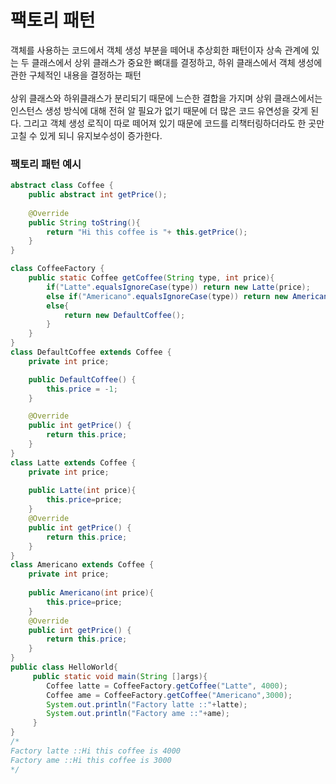  # 팩토리 패턴
 객체를 사용하는 코드에서 객체 생성 부분을 떼어내 추상회한 패턴이자 상속 관계에 있는 두 클래스에서 상위 클래스가
 중요한 뼈대를 결정하고, 하위 클래스에서 객체 생성에 관한 구체적인 내용을 결정하는 패턴
 <br/>
 <br/>
 상위 클래스와 하위클래스가 분리되기 때문에 느슨한 결합을 가지며 상위 클래스에서는 인스턴스 생성 방식에 대해
 전혀 알 필요가 없기 때문에 더 많은 코드 유연성을 갖게 된다.
 그리고 객체 생성 로직이 따로 떼어져 있기 때문에 코드를 리책터링하더라도 한 곳만 고칠 수 있게 되니 유지보수성이
 증가한다.
 
 
 ### 팩토리 패턴 예시 
```java
abstract class Coffee { 
    public abstract int getPrice(); 
    
    @Override
    public String toString(){
        return "Hi this coffee is "+ this.getPrice();
    }
}

class CoffeeFactory { 
    public static Coffee getCoffee(String type, int price){
        if("Latte".equalsIgnoreCase(type)) return new Latte(price);
        else if("Americano".equalsIgnoreCase(type)) return new Americano(price);
        else{
            return new DefaultCoffee();
        } 
    }
}
class DefaultCoffee extends Coffee {
    private int price;

    public DefaultCoffee() {
        this.price = -1;
    }

    @Override
    public int getPrice() {
        return this.price;
    }
}
class Latte extends Coffee { 
    private int price; 
    
    public Latte(int price){
        this.price=price; 
    }
    @Override
    public int getPrice() {
        return this.price;
    } 
}
class Americano extends Coffee { 
    private int price; 
    
    public Americano(int price){
        this.price=price; 
    }
    @Override
    public int getPrice() {
        return this.price;
    } 
} 
public class HelloWorld{ 
     public static void main(String []args){ 
        Coffee latte = CoffeeFactory.getCoffee("Latte", 4000);
        Coffee ame = CoffeeFactory.getCoffee("Americano",3000); 
        System.out.println("Factory latte ::"+latte);
        System.out.println("Factory ame ::"+ame); 
     }
} 
/*
Factory latte ::Hi this coffee is 4000
Factory ame ::Hi this coffee is 3000
*/
```
